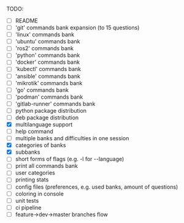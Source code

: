 TODO:
- [ ] README
- [ ] 'git' commands bank expansion (to 15 questions)
- [ ] 'linux' commands bank
- [ ] 'ubuntu' commands bank
- [ ] 'ros2' commands bank
- [ ] 'python' commands bank
- [ ] 'docker' commands bank
- [ ] 'kubectl' commands bank
- [ ] 'ansible' commands bank
- [ ] 'mikrotik' commands bank
- [ ] 'go' commands bank
- [ ] 'podman' commands bank
- [ ] 'gitlab-runner' commands bank
- [ ] python package distribution
- [ ] deb package distribution
- [x] multilanguage support
- [ ] help command
- [ ] multiple banks and difficulties in one session
- [x] categories of banks
- [x] subbanks
- [ ] short forms of flags (e.g. -l for --language)
- [ ] print all commands bank
- [ ] user categories
- [ ] printing stats
- [ ] config files (preferences, e.g. used banks, amount of questions)
- [ ] coloring in console
- [ ] unit tests
- [ ] ci pipeline
- [ ] feature->dev->master branches flow
